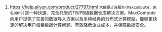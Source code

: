 1. https://help.aliyun.com/product/27797.html
`大数据计算服务(MaxCompute，原名ODPS)`是一种快速、完全托管的TB/PB级数据仓库解决方案。MaxCompute向用户提供了完善的数据导入方案以及多种经典的分布式计算模型，能够更快速的解决用户海量数据计算问题，有效降低企业成本，并保障数据安全。